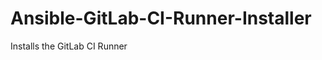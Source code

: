 Ansible-GitLab-CI-Runner-Installer
==================================

Installs the GitLab CI Runner
